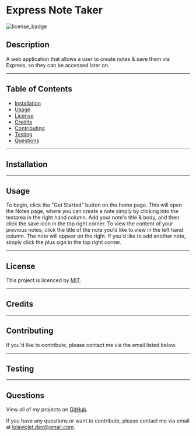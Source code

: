 # Express Note Taker
![license_badge](https://img.shields.io/badge/license-MIT-blueviolet)


## Description
A web application that allows a user to create notes & save them via Express, so they can be accessed later on. 

---

## Table of Contents
* [Installation](#installation)
* [Usage](#usage)
* [License](#license)
* [Credits](#credits)
* [Contributing](#contributing)
* [Testing](#testing)
* [Questions](#questions)

---

## Installation 


---

## Usage
To begin, click the "Get Started" button on the home page. This will open the Notes page, where you can create a note simply by clicking into the textarea in the right hand column. Add your note's title & body, and then click the save icon in the top right corner. To view the content of your previous notes, click the title of the note you'd like to view in the left hand column. The note will appear on the right. If you'd like to add another note, simply click the plus sign in the top right corner.

---

## License
This project is licenced by [MIT](https://choosealicense.com/licenses/mit/).

---

## Credits


---

## Contributing
If you'd like to contribute, please contact me via the email listed below. 

---

## Testing


---

## Questions
View all of my projects on [GitHub](https://github.com/lola-violet).

If you have any questions or want to contribute, please contact me via email at [lolaviolet.dev@gmail.com](mailto:lolaviolet.dev@gmail.com).